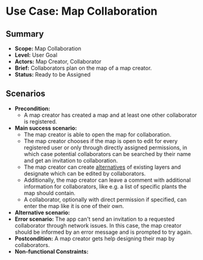 # Use Case: Map Collaboration

## Summary

- **Scope:** Map Collaboration
- **Level:** User Goal
- **Actors:** Map Creator, Collaborator
- **Brief:** Collaborators plan on the map of a map creator.
- **Status:** Ready to be Assigned

## Scenarios

- **Precondition:**
  - A map creator has created a map and at least one other collaborator is registered.
- **Main success scenario:**
  - The map creator is able to open the map for collaboration.
  - The map creator chooses if the map is open to edit for every registered user or only through directly assigned permissions,
    in which case potential collaborators can be searched by their name and get an invitation to collaboration.
  - The map creator can create [alternatives](../layers_alternatives.md) of existing layers and designate which can be edited by collaborators.
  - Additionally, the map creator can leave a comment with additional information for collaborators,
    like e.g. a list of specific plants the map should contain.
  - A collaborator, optionally with direct permission if specified, can enter the map like it is one of their own.
- **Alternative scenario:**
- **Error scenario:**
  The app can't send an invitation to a requested collaborator through network issues.
  In this case, the map creator should be informed by an error message and is prompted to try again.
- **Postcondition:**
  A map creator gets help designing their map by collaborators.
- **Non-functional Constraints:**
